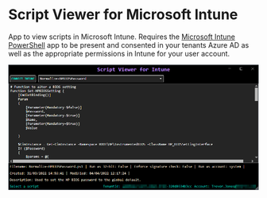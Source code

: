# Script Viewer for Microsoft Intune
App to view scripts in Microsoft Intune. Requires the [Microsoft Intune PowerShell](https://github.com/microsoft/Intune-PowerShell-SDK) app to be present and consented in your tenants Azure AD as well as the appropriate permissions in Intune for your user account.


![screenshot](ScreenshotNew.png?raw=true)
